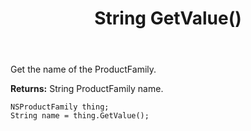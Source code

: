 ﻿---
uid: crmscript_ref_NSProductFamily_GetValue
title: String GetValue()
intellisense: NSProductFamily.GetValue
keywords: NSProductFamily, GetValue
so.topic: reference
---

Get the name of the ProductFamily.

**Returns:** String ProductFamily name.

```crmscript
NSProductFamily thing;
String name = thing.GetValue();
```

